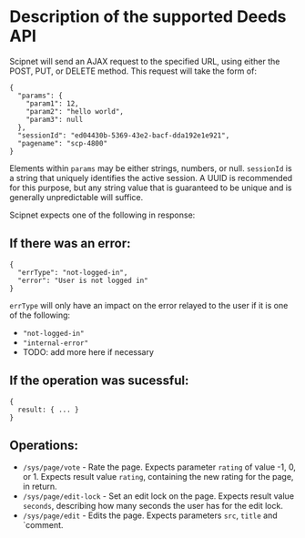 # Description of the supported Deeds API

Scipnet will send an AJAX request to the specified URL, using either the POST, PUT, or DELETE method. This request will take the form of:

```
{
  "params": {
    "param1": 12,
    "param2": "hello world",
    "param3": null
  },
  "sessionId": "ed04430b-5369-43e2-bacf-dda192e1e921",
  "pagename": "scp-4800"
}
```

Elements within `params` may be either strings, numbers, or null. `sessionId` is a string that uniquely identifies the active session. A UUID is recommended for this purpose, but any string value that is guaranteed to be unique and is generally unpredictable will suffice.

Scipnet expects one of the following in response:

## If there was an error:

```
{
  "errType": "not-logged-in",
  "error": "User is not logged in"
}
```

`errType` will only have an impact on the error relayed to the user if it is one of the following:

* `"not-logged-in"`
* `"internal-error"`
* TODO: add more here if necessary

## If the operation was sucessful:

```
{
  result: { ... }
}
```

## Operations:

* `/sys/page/vote` - Rate the page. Expects parameter `rating` of value -1, 0, or 1. Expects result value `rating`, containing the new rating for the page, in return.
* `/sys/page/edit-lock` - Set an edit lock on the page. Expects result value `seconds`, describing how many seconds the user has for the edit lock.
* `/sys/page/edit` - Edits the page. Expects parameters `src`, `title` and `comment.
